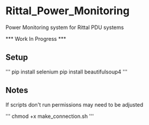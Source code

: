 # Rittal_Power_Monitoring
Power Monitoring system for Rittal PDU systems


*** Work In Progress ***


## Setup

'''
pip install selenium
pip install beautifulsoup4
'''

## Notes 

If scripts don't run permissions may need to be adjusted 

'''
chmod +x make_connection.sh
'''
